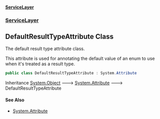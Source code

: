 #### [ServiceLayer](index 'index')
### [ServiceLayer](index#ServiceLayer 'ServiceLayer')
## DefaultResultTypeAttribute Class
The default result type attribute class.



This attribute is used for annotating the default value of an enum to use when it's treated as a result type.
```csharp
public class DefaultResultTypeAttribute : System.Attribute
```

Inheritance [System.Object](https://docs.microsoft.com/en-us/dotnet/api/System.Object 'System.Object') &#129106; [System.Attribute](https://docs.microsoft.com/en-us/dotnet/api/System.Attribute 'System.Attribute') &#129106; DefaultResultTypeAttribute  
#### See Also
- [System.Attribute](https://docs.microsoft.com/en-us/dotnet/api/System.Attribute 'System.Attribute')
